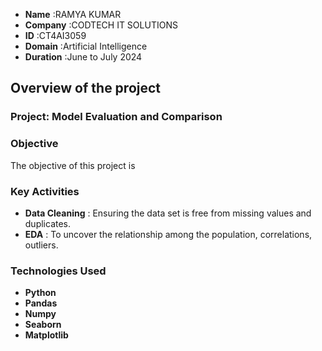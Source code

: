 - **Name** :RAMYA KUMAR
- **Company** :CODTECH IT SOLUTIONS
- **ID** :CT4AI3059
- **Domain**  :Artificial Intelligence
- **Duration** :June to July 2024




## Overview of the project

### Project: Model Evaluation and Comparison

### Objective 
The objective of this project is 
### Key Activities
- **Data Cleaning** : Ensuring the data set is free from missing values and duplicates.
- **EDA** : To uncover the relationship among the population, correlations, outliers.

### Technologies Used 
- **Python**
- **Pandas**
- **Numpy**
- **Seaborn**
- **Matplotlib**

